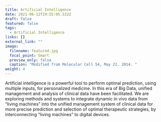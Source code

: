 ```yaml
---
title: Artificial Intelligence
date: 2021-06-12T19:55:05.532Z
draft: false
featured: false
tags:
  - Artificial Intelligence
links: []
external_link: ""
image:
  filename: featured.jpg
  focal_point: Smart
  preview_only: false
  caption: "Modified from Molecular Cell 54, May 22, 2014. "
weight: 4
---
```


Artificial intelligence is a powerful tool to perform optimal prediction, using multiple inputs, for personalized medicine. In this era of Big Data, unified management and analysis of clinical data have been facilitated. 
We are exploring methods and systems to integrate dynamic in vivo data from “living machines” into the unified management system of clinical data for more precise prediction and selection of optimal therapeutic strategies, by interconnecting “living machines” to digital devices. 
